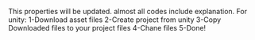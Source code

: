 
This properties will be updated. 
almost all codes include explanation.
For unity:
1-Download asset files
2-Create project from unity
3-Copy Downloaded files to your project files
4-Chane files
5-Done!
